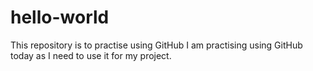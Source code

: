 # hello-world
This repository is to practise using GitHub
I am practising using GitHub today as I need to use it for my project.
